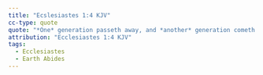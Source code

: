 ```yaml
---
title: "Ecslesiastes 1:4 KJV"
cc-type: quote
quote: "*One* generation passeth away, and *another* generation cometh: but the earth abideth for ever."
attribution: "Ecclesiastes 1:4 KJV"
tags:
  - Ecclesiastes
  - Earth Abides
---
```

